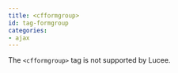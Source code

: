 ```yaml
---
title: <cfformgroup>
id: tag-formgroup
categories:
- ajax
---
```


The `<cfformgroup>` tag is not supported by Lucee.
